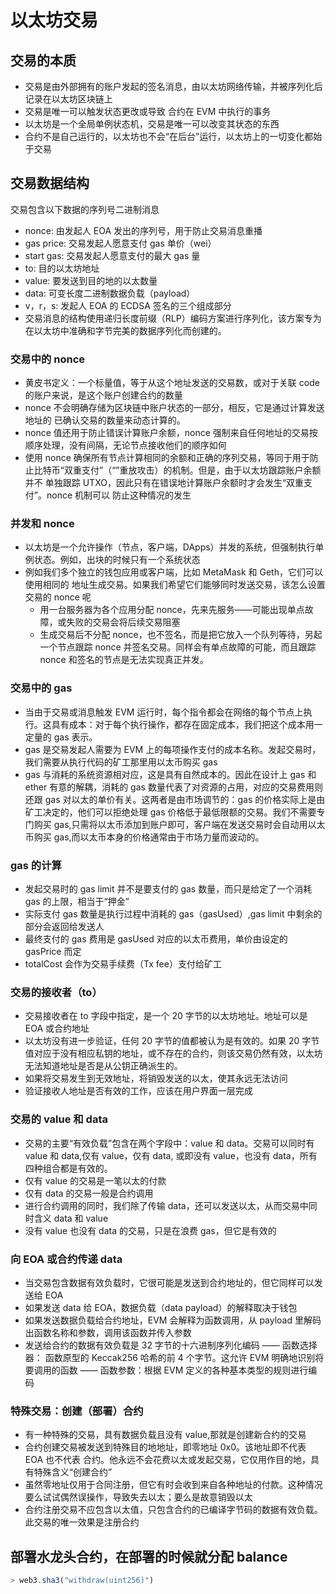 # 以太坊交易

## 交易的本质

- 交易是由外部拥有的账户发起的签名消息，由以太坊网络传输，并被序列化后记录在以太坊区块链上
- 交易是唯一可以触发状态更改或导致 合约在 EVM 中执行的事务
- 以太坊是一个全局单例状态机，交易是唯一可以改变其状态的东西
- 合约不是自己运行的，以太坊也不会“在后台”运行，以太坊上的一切变化都始于交易

## 交易数据结构

交易包含以下数据的序列号二进制消息

- nonce: 由发起人 EOA 发出的序列号，用于防止交易消息重播
- gas price: 交易发起人愿意支付 gas 单价（wei）
- start gas: 交易发起人愿意支付的最大 gas 量
- to: 目的以太坊地址
- value: 要发送到目的地的以太数量
- data: 可变长度二进制数据负载（payload）
- v，r，s: 发起人 EOA 的 ECDSA 签名的三个组成部分
- 交易消息的结构使用递归长度前缀（RLP）编码方案进行序列化，该方案专为在以太坊中准确和字节完美的数据序列化而创建的。

### 交易中的 nonce

- 黄皮书定义：一个标量值，等于从这个地址发送的交易数，或对于关联 code 的账户来说，是这个账户创建合约的数量
- nonce 不会明确存储为区块链中账户状态的一部分，相反，它是通过计算发送地址的 已确认交易的数量来动态计算的。
- nonce 值还用于防止错误计算账户余额，nonce 强制来自任何地址的交易按顺序处理，没有间隔，无论节点接收他们的顺序如何
- 使用 nonce 确保所有节点计算相同的余额和正确的序列交易，等同于用于防止比特币“双重支付”（“”重放攻击）的机制。但是，由于以太坊跟踪账户余额并不 单独跟踪 UTXO，因此只有在错误地计算账户余额时才会发生“双重支付”。nonce 机制可以 防止这种情况的发生

### 并发和 nonce

- 以太坊是一个允许操作（节点，客户端，DApps）并发的系统，但强制执行单例状态。例如，出块的时候只有一个系统状态
- 例如我们多个独立的钱包应用或客户端，比如 MetaMask 和 Geth，它们可以使用相同的 地址生成交易。如果我们希望它们能够同时发送交易，该怎么设置交易的 nonce 呢
  - 用一台服务器为各个应用分配 nonce，先来先服务——可能出现单点故障，或失败的交易会将后续交易阻塞
  - 生成交易后不分配 nonce，也不签名，而是把它放入一个队列等待，另起一个节点跟踪 nonce 并签名交易。同样会有单点故障的可能，而且跟踪 nonce 和签名的节点是无法实现真正并发。

### 交易中的 gas

- 当由于交易或消息触发 EVM 运行时，每个指令都会在网络的每个节点上执行。这具有成本：对于每个执行操作，都存在固定成本，我们把这个成本用一定量的 gas 表示。
- gas 是交易发起人需要为 EVM 上的每项操作支付的成本名称。发起交易时，我们需要从执行代码的矿工那里用以太币购买 gas
- gas 与消耗的系统资源相对应，这是具有自然成本的。因此在设计上 gas 和 ether 有意的解耦，消耗的 gas 数量代表了对资源的占用，对应的交易费用则还跟 gas 对以太的单价有关。这两者是由市场调节的：gas 的价格实际上是由矿工决定的，他们可以拒绝处理 gas 价格低于最低限额的交易。我们不需要专门购买 gas,只需将以太币添加到账户即可，客户端在发送交易时会自动用以太币购买 gas,而以太币本身的价格通常由于市场力量而波动的。

### gas 的计算

- 发起交易时的 gas limit 并不是要支付的 gas 数量，而只是给定了一个消耗 gas 的上限，相当于“押金”
- 实际支付 gas 数量是执行过程中消耗的 gas（gasUsed）,gas limit 中剩余的部分会返回给发送人
- 最终支付的 gas 费用是 gasUsed 对应的以太币费用，单价由设定的 gasPrice 而定
- totalCost 会作为交易手续费（Tx fee）支付给矿工

### 交易的接收者（to）

- 交易接收者在 to 字段中指定，是一个 20 字节的以太坊地址。地址可以是 EOA 或合约地址
- 以太坊没有进一步验证，任何 20 字节的值都被认为是有效的。如果 20 字节值对应于没有相应私钥的地址，或不存在的合约，则该交易仍然有效，以太坊无法知道地址是否是从公钥正确派生的。
- 如果将交易发生到无效地址，将销毁发送的以太，使其永远无法访问
- 验证接收人地址是否有效的工作，应该在用户界面一层完成

### 交易的 value 和 data

- 交易的主要“有效负载”包含在两个字段中：value 和 data。交易可以同时有 value 和 data,仅有 value，仅有 data, 或即没有 value，也没有 data，所有四种组合都是有效的。
- 仅有 value 的交易是一笔以太的付款
- 仅有 data 的交易一般是合约调用
- 进行合约调用的同时，我们除了传输 data，还可以发送以太，从而交易中同时含义 data 和 value
- 没有 value 也没有 data 的交易，只是在浪费 gas，但它是有效的

### 向 EOA 或合约传递 data

- 当交易包含数据有效负载时，它很可能是发送到合约地址的，但它同样可以发送给 EOA
- 如果发送 data 给 EOA，数据负载（data payload）的解释取决于钱包
- 如果发送数据负载给合约地址，EVM 会解释为函数调用，从 payload 里解码出函数名称和参数，调用该函数并传入参数
- 发送给合约的数据有效负载是 32 字节的十六进制序列化编码
  —— 函数选择器： 函数原型的 Keccak256 哈希的前 4 个字节。这允许 EVM 明确地识别将要调用的函数
  —— 函数参数：根据 EVM 定义的各种基本类型的规则进行编码

### 特殊交易：创建（部署）合约

- 有一种特殊的交易，具有数据负载且没有 value,那就是创建新合约的交易
- 合约创建交易被发送到特殊目的地地址，即零地址 0x0。该地址即不代表 EOA 也不代表 合约。他永远不会花费以太或发起交易，它仅用作目的地，具有特殊含义“创建合约”
- 虽然零地址仅用于合同注册，但它有时会收到来自各种地址的付款。这种情况要么试试偶然误操作，导致失去以太；要么是故意销毁以太
- 合约注册交易不应包含以太值，只包含合约的已编译字节码的数据有效负载。此交易的唯一效果是注册合约

## 部署水龙头合约，在部署的时候就分配 balance

```js
> web3.sha3("withdraw(uint256)")
```
